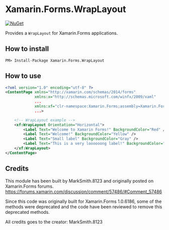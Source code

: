 # Xamarin.Forms.WrapLayout

[![NuGet](https://img.shields.io/nuget/v/Xamarin.Forms.WrapLayout.svg)](https://www.nuget.org/packages/Xamarin.Forms.WrapLayout)

Provides a `WrapLayout` for Xamarin.Forms applications.

## How to install

`PM> Install-Package Xamarin.Forms.WrapLayout`

## How to use

```xml
<?xml version="1.0" encoding="utf-8" ?>
<ContentPage xmlns="http://xamarin.com/schemas/2014/forms"
             xmlns:x="http://schemas.microsoft.com/winfx/2009/xaml"
             ...
             xmlns:xf="clr-namespace:Xamarin.Forms;assembly=Xamarin.Forms.WrapLayout"
             ...>

    <!-- WrapLayout example -->
    <xf:WrapLayout Orientation="Horizontal">
        <Label Text="Welcome to Xamarin Forms!" BackgroundColor="Red" />
        <Label Text="Welcome!" BackgroundColor="Yellow" />
        <Label Text="Small label" BackgroundColor="Gray" />
        <Label Text="This is a very loooooong label!" BackgroundColor="Blue" />
    </xf:WrapLayout>
</ContentPage>
```

## Credits

This module has been built by MarkSmith.8123 and originally posted on Xamarin.Forms forums.
https://forums.xamarin.com/discussion/comment/57486/#Comment_57486

Since this code was originally built for Xamarin.Forms 1.0.6186, some of the methods were deprecated and the code have been reviewed to remove this deprecated methods.

All credits goes to the creator: MarkSmith.8123
